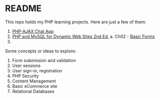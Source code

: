 <!-- readme.md -->
# README

This repo holds my PHP learning projects.  Here are just a few of them:

1. [PHP-AJAX Chat App]("Udemy-Chat-php-ajax/index.php")
2. [PHP and MySQL for Dynamic Web Sites 2nd Ed.]("PHP-and-MySQL/index.php")
  a. Ch02 - [Basic Forms](PHP-and-MySQL/ch02/form.php)
3. []()

Some concepts or ideas to explore:
1. Form submission and validation
2. User sessions
3. User sign-in, registration
4. PHP Security
5. Content Management
6. Basic eCommerce site
7. Relational Databases